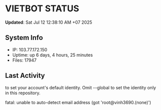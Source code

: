 # VIETBOT STATUS
**Updated**: Sat Jul 12 12:38:10 AM +07 2025

## System Info
- IP: 103.77.172.150
- Uptime: up 6 days, 4 hours, 25 minutes
- Files: 17947

## Last Activity

to set your account's default identity.
Omit --global to set the identity only in this repository.

fatal: unable to auto-detect email address (got 'root@vinh3690.(none)')
